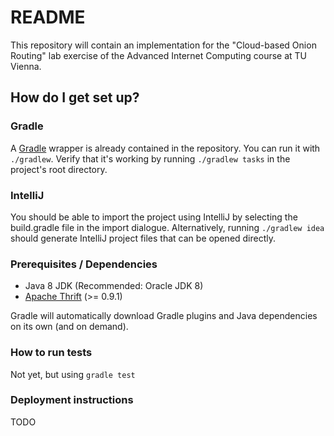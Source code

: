 # README #
This repository will contain an implementation for the "Cloud-based Onion Routing" lab exercise of the Advanced Internet Computing course at TU Vienna.

## How do I get set up? ##

### Gradle ###

A [Gradle](https://gradle.org) wrapper is already contained in the repository. You can run it with `./gradlew`. Verify
that it's working by running `./gradlew tasks` in the project's root directory.

### IntelliJ ###

You should be able to import the project using IntelliJ by selecting the
build.gradle file in the import dialogue. Alternatively, running `./gradlew idea`
should generate IntelliJ project files that can be opened directly.

### Prerequisites / Dependencies ###

* Java 8 JDK (Recommended: Oracle JDK 8)
* [Apache Thrift](https://thrift.apache.org/) (>= 0.9.1)

Gradle will automatically download Gradle plugins and Java dependencies on its 
own (and on demand).

### How to run tests ###

Not yet, but using `gradle test`

### Deployment instructions ###

TODO